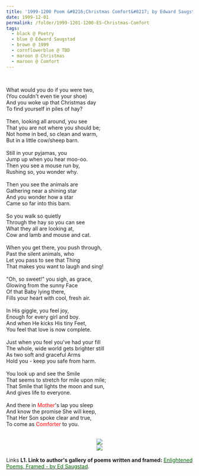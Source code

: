 ```yaml
---
title: '1999-1200 Poem &#8216;Christmas Comfort&#8217; by Edward Saugstad'
date: 1999-12-01
permalink: /folder/1999-1201-1200-ES-Christmas-Comfort
tags:
  - black @ Poetry
  - blue @ Edward Saugstad
  - brown @ 1999
  - cornflowerblue @ TBD
  - maroon @ Christmas
  - maroon @ Comfort
---
```


<br>

<p>
What would you do if you were two,<br>
(You couldn't even tie your shoe)<br>
And you woke up that Christmas day<br>
To find yourself in piles of hay?<br>
<br>
Then, looking all around, you see<br>
That you are not where you should be;<br>
Not home in bed, so clean and warm,<br>
But in a little cow/sheep barn.<br>
<br>
Still in your pyjamas, you<br>
Jump up when you hear moo-oo.<br>
Then you see a mouse run by,<br>
Rushing so, you wonder why.<br>
<br>
Then you see the animals are<br>
Gathering near a shining star<br>
And you wonder how a star<br>
Came so far into this barn.<br>
<br>
So you walk so quietly<br>
Through the hay so you can see<br>
What they all are looking at,<br>
Cow and lamb and mouse and cat.<br>
<br>
When you get there, you push through,<br>
Past the silent animals, who<br>
Let you pass to see that Thing<br>
That makes you want to laugh and sing!<br>
<br>
"Oh, so sweet!" you sigh, as grace,<br>
Glowing from the sunny Face<br>
Of that Baby lying there,<br>
Fills your heart with cool, fresh air.<br>
<br>
In His giggle, you feel joy,<br>
Enough for every girl and boy.<br>
And when He kicks His tiny Feet,<br>
You feel that love is now complete.<br>
<br>
Just when you feel you've had your fill<br>
The whole, wide world gets brighter still<br>
As two soft and graceful Arms<br>
Hold you - keep you safe from harm.<br>
<br>
You look up and see the Smile<br>
That seems to stretch for mile upon mile;<br>
That Smile that lights the moon and sun,<br>
And gives life to everyone.<br>
<br>
And there in <font color="red">Mother</font>'s lap you sleep<br>
And know the promise She will keep,<br>
That Her Son spoke clear and true,<br>
To come as <font color="red">Comforter</font> to you.<br>
</p>

<br>

<div style="text-align: center"><img src="https://pub-419291371d4c44a1b438e7d5a9e4e904.r2.dev/1999-1200_Poem_'Christmas_Comfort'_by_Edward_Saugstad_(Page_1_of_2).jpg" /></div>

<div style="text-align: center"><img src="https://pub-419291371d4c44a1b438e7d5a9e4e904.r2.dev/1999-1200_Poem_'Christmas_Comfort'_by_Edward_Saugstad_(Page_2_of_2).jpg" /></div>

<br>

<wave-list>
<list-title color="DarkSeaGreen" width="25">Links</list-title>
  <list-item color="BlanchedAlmond"  width="285"><b> L1. Link to author's gallery of poems written and framed:</b> <a href="https://imageevent.com/sahaja/art/enlightenedpoemsframedbyedsaugstad"><font color="DarkGreen">Enlightened Poems, Framed - by Ed Saugstad</font></a>. </list-item>
</wave-list>